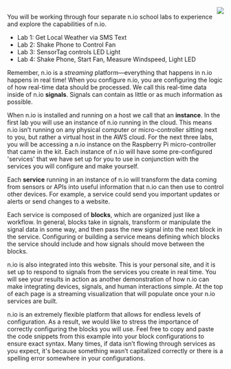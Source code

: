 <img src="./img/instructions/labkit.jpg" style="float: right; margin-bottom: 40px"/>

You will be working through four separate n.io school labs to experience and explore the capabilities of n.io.

* Lab 1: Get Local Weather via SMS Text
* Lab 2: Shake Phone to Control Fan
* Lab 3: SensorTag controls LED Light
* Lab 4: Shake Phone, Start Fan, Measure Windspeed, Light LED

Remember, n.io is a *streaming* platform—everything that happens in n.io happens in real time! When you configure n.io, you are configuring the logic of how real-time data should be processed. We call this real-time data inside of n.io **signals**. Signals can contain as little or as much information as possible.

When n.io is installed and running on a host we call that an **instance**. In the first lab you will use an instance of n.io running in the cloud. This means n.io isn’t running on any physical computer or micro-controller sitting next to you, but rather a virtual host in the AWS cloud. For the next three labs, you will be accessing a n.io instance on the Raspberry Pi micro-controller that came in the kit. Each instance of n.io will have some pre-configured 'services' that we have set up for you to use in conjunction with the services you will configure and make yourself.

Each **service** running in an instance of n.io will transform the data coming from sensors or APIs into useful information that n.io can then use to control other devices. For example, a service could send you important updates or alerts or send changes to a website.

Each service is composed of **blocks**, which are organized just like a workflow. In general, blocks take in signals, transform or manipulate the signal data in some way, and then pass the new signal into the next block in the service. Configuring or building a service means defining which blocks the service should include and how signals should move between the blocks.

n.io is also integrated into this website. This is your personal site, and it is set up to respond to signals from the services you create in real time. You will see your results in action as another demonstration of how n.io can make integrating devices, signals, and human interactions simple. At the top of each page is a streaming visualization that will populate once your n.io services are built.

n.io is an extremely flexible platform that allows for endless levels of configuration. As a result, we would like to stress the importance of correctly configuring the blocks you will use. Feel free to copy and paste the code snippets from this example into your block configurations to ensure exact syntax. Many times, if data isn’t flowing through services as you expect, it's because something wasn’t capitalized correctly or there is a spelling error somewhere in your configurations.
